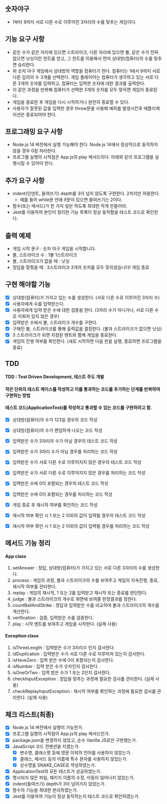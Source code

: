 ## 숫자야구

- 1부터 9까지 서로 다른 수로 이루어진 3자리의 수를 맞추는 게임이다.

## 기능 요구 사항

- 같은 수가 같은 자리에 있으면 스트라이크, 다른 자리에 있으면 볼, 같은 수가 전혀 없으면 낫싱이란 힌트를 얻고, 그 힌트를 이용해서 먼저 상대방(컴퓨터)의 수를 맞추면 승리한다.
- 위 숫자 야구 게임에서 상대방의 역할을 컴퓨터가 한다. 컴퓨터는 1에서 9까지 서로 다른 임의의 수 3개를 선택한다. 게임 플레이어는 컴퓨터가 생각하고 있는 서로 다른 3개의 숫자를 입력하고, 컴퓨터는 입력한 숫자에 대한 결과를 출력한다.
- 이 같은 과정을 반복해 컴퓨터가 선택한 3개의 숫자를 모두 맞히면 게임이 종료된다.
- 게임을 종료한 후 게임을 다시 시작하거나 완전히 종료할 수 있다.
- 사용자가 잘못된 값을 입력한 경우 throw문을 사용해 예외를 발생시킨후 애플리케이션은 종료되어야 한다.

## 프로그래밍 요구 사항

- Node.js 14 버전에서 실행 가능해야 한다. Node.js 14에서 정상적으로 동작하지 않을 경우 0점 처리한다.
- 프로그램 실행의 시작점은 App.js의 play 메서드이다. 아래와 같이 프로그램을 실행시킬 수 있어야 한다.

## 추가 요구 사항

- indent(인덴트, 들여쓰기) depth를 3이 넘지 않도록 구현한다. 2까지만 허용한다
    - 예를 들어 while문 안에 if문이 있으면 들여쓰기는 2이다.
- 함수(또는 메서드)가 한 가지 일만 하도록 최대한 작게 만들어라.
- Jest를 이용하여 본인이 정리한 기능 목록이 정상 동작함을 테스트 코드로 확인한다.

## 출력 예제

- 게임 시작 문구 : 숫자 야구 게임을 시작합니다.
- 볼, 스트라이크 수 : 1볼 1스트라이크
- 볼, 스트라이크가 없을 때 : 낫싱
- 정답을 맞췄을 때 : 3스트라이크 3개의 숫자를 모두 맞히셨습니다! 게임 종료


## 구현 해야할 기능

- [x] 상대방(컴퓨터)가 가지고 있는 수를 생성한다. (서로 다른 수로 이루어진 3자리 수)
- [x] 사용자에게 수를 입력받는다.
- [x] 사용자에게 입력 받은 수에 대한 검증을 한다. (3자리 수가 아니거나, 서로 다른 수로 이뤄져 있지 않은 경우)
- [x] 입력받은 수에서 볼, 스트라이크 개수를 구한다.
- [x] 구해진 볼, 스트라이크를 통해 출력값을 결정한다. (볼과 스트라이크가 없으면 낫싱)
- [x] 3 스트라이크가 되면 지정된 멘트와 함께 게임을 종료한다.
- [x] 게임의 진행 여부를 확인한다. (새로 시작하면 다음 판을 실행, 종료하면 프로그램을 종료)

## TDD

#### TDD : Test Driven Development, 테스트 주도 개발
#### 작은 단위의 테스트 케이스를 작성하고 이를 통과하는 코드를 추가하는 단계를 반복하여 구현하는 방법
#### 테스트 코드(ApplicationTest)를 작성하고 통과할 수 있는 코드를 구현하려고 함.

- [x] 상대방(컴퓨터)의 수가 123일 경우의 코드 작성
- [x] 상대방(컴퓨터)의 수가 랜덤하게 나오는 코드 작성
- [x] 입력받은 수가 3자리의 수가 아닐 경우의 테스트 코드 작성
- [x] 입력받은 수가 3자리 수가 아닐 경우를 처리하는 코드 작성
- [x] 입력받은 수가 서로 다른 수로 이루어지지 않은 경우의 테스트 코드 작성
- [x] 입력받은 수가 서로 다른 수로 이루어지지 않은 경우를 처리하는 코드 작성
- [x] 입력받은 수에 0이 포함되는 경우의 테스트 코드 작성
- [x] 입력받은 수에 0이 포함되는 경우를 처리하는 코드 작성
- [x] 게임 종료 후 재시작 여부를 확인하는 코드 작성
- [x] 재시작 여부 확인 시 1 또는 2 이외의 값이 입력될 경우의 테스트 코드 작성
- [x] 재시작 여부 확인 시 1 또는 2 이외의 값이 입력될 경우를 처리하는 코드 작성


## 메서드 기능 정리

#### App class

1. setAnswer : 정답, 상대방(컴퓨터)가 가지고 있는 서로 다른 3자리의 수를 생성한다.
2. process : 게임의 과정, 볼과 스트라이크의 수를 보여주고 게임의 지속진행, 종료, 재시작 여부를 관리한다.
3. replay : 게임의 재시작, 1 또는 2를 입력받고 재시작 또는 종료를 판단한다.
4. judge : 볼과 스트라이크의 개수로 화면에 보여줄 판정결과를 정한다.
5. countBallAndStrike : 정답과 입력받은 수를 비교하여 볼과 스트라이크의 개수를 계산한다.
6. verification : 검증, 입력받은 수를 검증한다.
7. play : 시작 멘트를 보여주고 게임을 시작한다. (실제 사용)

#### Exception class

1. isThreeLength : 입력받은 수가 3자리수 인지 검사한다.
2. idDuplication : 입력받은 수가 서로 다른 수로 이루어져 있는지 검사한다.
3. isHaveZero : 입력 받은 수에 0이 포함되는지 검사한다.
4. isNumber : 입력 받은 수가 숫자인지 검사한다.
5. isOneOrTwo : 입력 받은 수가 1 또는 2인지 검사한다.
6. checkInputException : 정답을 맞추는 과정에 필요한 검사를 관리한다. (실제 사용)
7. checkReplayInputException : 재시작 여부를 확인하는 과정에 필요한 검사를 관리한다. (실제 사용)

## 체크 리스트(최종)

- [x] Node.js 14 버전에서 실행이 가능한가.
- [x] 프로그램 실행의 시작점이 App.js의 play 메서드인가.
- [x] package.json을 변경하지 않았고, 순수 Vanilla JS로만 구현했는가.
- [x] JavaScript 코드 컨벤션을 지켰는가.
    - [x] 변수명, 클래스명 등에 영문 이외의 언어를 사용하지 않았는가.
    - [x] 클래스, 메서드 등의 이름에 특수 문자를 사용하지 않았는가.
    - [x] 상수명을 SNAKE_CASE로 작성하였는가.
- [x] ApplicationTest의 모든 테스트가 성공하였는가.
- [x] 명시되지 않은 파일, 패키지 이름의 수정, 이동이 일어나지 않았는가.
- [x] indent(들여쓰기) depth가 3이 넘어가지 않았는가.
- [x] 함수의 기능을 최대한 분리하였는가.
- [x] Jest를 이용하여 기능이 정상 동작하는지 테스트 코드로 확인하였는가.